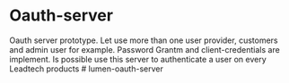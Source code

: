 # Oauth-server

Oauth server prototype.
Let use more than one user provider, customers and admin user for example.
Password Grantm and client-credentials are implement.
Is possible use this server to authenticate a user on every Leadtech products # lumen-oauth-server
